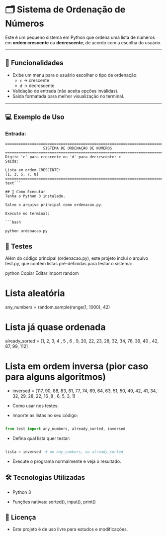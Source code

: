 # 🗂️ Sistema de Ordenação de Números

Este é um pequeno sistema em Python que ordena uma lista de números em **ordem crescente** ou **decrescente**, de acordo com a escolha do usuário.

---

## 📌 Funcionalidades
- Exibe um menu para o usuário escolher o tipo de ordenação:
  - `c` → crescente
  - `d` → decrescente
- Validação de entrada (não aceita opções inválidas).
- Saída formatada para melhor visualização no terminal.

---

## 💻 Exemplo de Uso

### Entrada:

```text
=======================================================================
                 SISTEMA DE ORDENAÇÃO DE NÚMEROS
=======================================================================
Digite 'c' para crescente ou 'd' para decrescente: c
Saída:

Lista em ordem CRESCENTE:
[1, 3, 5, 7, 8]
=======================================================================
text```

## 🚀 Como Executar
Tenha o Python 3 instalado.

Salve o arquivo principal como ordenacao.py.

Execute no terminal:

```bash

python ordenacao.py
```

## 🧪 Testes
Além do código principal (ordenacao.py), este projeto inclui o arquivo test.py, que contém listas pré-definidas para testar o sistema:

python
Copiar
Editar
import random 

# Lista aleatória
any_numbers = random.sample(range(1, 1000), 42)

# Lista já quase ordenada
already_sorted = [1, 2, 3, 4 , 5 , 6 , 9, 20, 22, 23, 28,
                  32, 34, 76, 39, 40 , 42, 87, 99, 112]

# Lista em ordem inversa (pior caso para alguns algoritmos)
* inversed = [117, 90, 88, 83, 81, 77, 74, 69, 64, 63, 51, 
            50, 49, 42, 41, 34, 32, 29, 28, 22, 16 ,8 , 6, 5, 3, 1]

* Como usar nos testes:
- Importe as listas no seu código:

``` python

from test import any_numbers, already_sorted, inversed
``` 

* Defina qual lista quer testar:

```python

lista = inversed  # ou any_numbers, ou already_sorted
```

- Execute o programa normalmente e veja o resultado.


## 🛠️ Tecnologias Utilizadas
- Python 3

- Funções nativas: sorted(), input(), print()

## 📄 Licença
* Este projeto é de uso livre para estudos e modificações.

